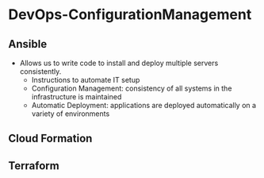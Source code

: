 # DevOps-ConfigurationManagement

## Ansible
- Allows us to write code to install and deploy multiple servers consistently.
  - Instructions to automate IT setup
  - Configuration Management: consistency of all systems in the infrastructure is maintained 
  - Automatic Deployment: applications are deployed automatically on a variety of environments
  
## Cloud Formation

## Terraform
